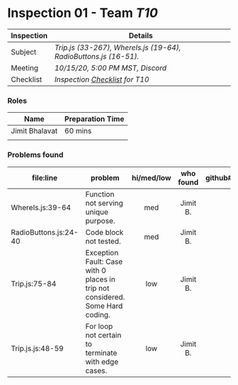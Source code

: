 # Inspection 01 - Team *T10* 
 
| Inspection | Details |
| ----- | ----- |
| Subject | *Trip.js (33-267), WhereIs.js (19-64), RadioButtons.js (16-51).* |
| Meeting | *10/15/20, 5:00 PM MST, Discord* |
| Checklist | *Inspection [Checklist](https://github.com/csucs314f20/t10/blob/master/reports/checklist.md) for T10* |

### Roles

| Name | Preparation Time |
| ---- | ---- |
| Jimit Bhalavat | 60 mins |
|  |  |

### Problems found

| file:line | problem | hi/med/low | who found | github#  |
| --- | --- | :---: | :---: | --- |
| WhereIs.js:39-64 | Function not serving unique purpose. | med | Jimit B. | |
| RadioButtons.js:24-40 | Code block not tested. | med | Jimit B. | |
| Trip.js:75-84 | Exception Fault: Case with 0 places in trip not considered. Some Hard coding. | low | Jimit B. | |
| Trip.js.js:48-59 | For loop not certain to terminate with edge cases. | low | Jimit B. | |
